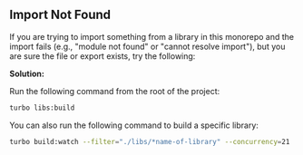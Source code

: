## Import Not Found

If you are trying to import something from a library in this monorepo and the import fails (e.g., "module not found" or "cannot resolve import"), but you are sure the file or export exists, try the following:

**Solution:**  

Run the following command from the root of the project:
```bash
turbo libs:build
```

You can also run the following command to build a specific library:
```bash
turbo build:watch --filter="./libs/*name-of-library" --concurrency=21
```